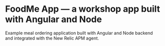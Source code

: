 # FoodMe App — a workshop app built with Angular and Node

Example meal ordering application built with Angular and Node backend and integrated with the New Relic APM agent.





